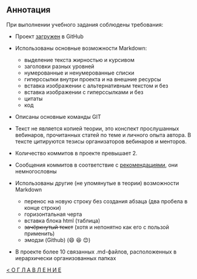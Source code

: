 ## Аннотация

При выполнении учебного задания соблюдены требования:

- Проект [загружен](https://github.com/Vlad-Miroshin/task_3_14_1_HW_01) в GitHub
- Использованы основные возможности Markdown:

  - выделение текста жирностью и курсивом
  - заголовки разных уровней
  - нумерованные и ненумерованные списки
  - гиперссылки внутри проекта и на внешние ресурсы
  - вставка изображении с альтернативным текстом и без
  - вставка изображении с гиперссылками и без
  - цитаты
  - код

- Описаны основные команды GIT
- Текст не является копией теории, это конспект прослушанных вебинаров, прочитанных статей по теме и личного опыта автора. В тексте цитируются тезисы организаторов вебинаров и менторов.
  

- Количество коммитов в проекте превышает 2.
- Сообщения коммитов в соответствие с [рекомендациями](https://docs.google.com/document/d/1QrDFcIiPjSLDn3EL15IJygNPiHORgU1_OOAqWjiDU5Y/edit#heading=h.uyo6cb12dt6w), они немногословны
- Использованы другие (не упомянутые в теории) возможности Markdown

  - перенос на новую строку без создания абзаца (два пробела в конце строки)
  - горизонтальная черта
  - вставка блока html (таблица)
  - ~~зачёркнутый текст~~ (хотя и непонятно как его с пользой применить)
  - эмодзи (Github) (:smile: :laughing: :blush:)

- В проекте более 10 связанных .md-файлов, расположенных в иерархически организованных папках  


[< О Г Л А В Л Е Н И Е](../README.md)

